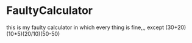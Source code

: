 # FaultyCalculator
this is my faulty calculator in which every thing is fine,,, except (30+20)(10*5)(20/10)(50-50)
